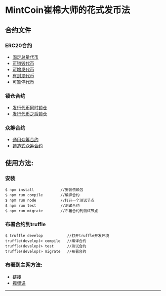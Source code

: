 # MintCoin崔棉大师的花式发币法

## 合约文件
### ERC20合约
- [固定总量代币](https://github.com/Fankouzu/MintCoin/blob/master/README/ERC20FixedSupply.md)
- [可销毁代币](https://github.com/Fankouzu/MintCoin/blob/master/README/ERC20WithBurnable.md)
- [可增发代币](https://github.com/Fankouzu/MintCoin/blob/master/README/ERC20WithMintable.md)
- [有封顶代币](https://github.com/Fankouzu/MintCoin/blob/master/README/ERC20WithCapped.md)
- [可暂停代币](https://github.com/Fankouzu/MintCoin/blob/master/README/ERC20WithPausable.md)
### 锁仓合约
- [发行代币同时锁仓](https://github.com/Fankouzu/MintCoin/blob/master/README/IssueTokenWithTimelock.md)
- [发行代币之后锁仓](https://github.com/Fankouzu/MintCoin/blob/master/README/IssueTokenBeforeTimelock.md)
### 众筹合约
- [通用众筹合约](https://github.com/Fankouzu/MintCoin/blob/master/README/ERC20AllowanceCrowdsale.md)
- [铸造式众筹合约](https://github.com/Fankouzu/MintCoin/blob/master/README/ERC20MintedCrowdsale.md)

## 使用方法:
### 安装
```shell
$ npm install            //安装依赖包
$ npm run compile        //编译合约
$ npm run node           //打开一个测试节点
$ npm run test           //测试合约
$ npm run migrate        //布署合约到测试节点
```
### 布署合约到truffle
```
$ truffle develop           //打开truffle开发环境
truffle(develop)> compile   //编译合约
truffle(develop)> test      //测试合约
truffle(develop)> migrate   //布署合约
```
### 布署到主网方法: 
- [链接](https://github.com/Fankouzu/smart-contract/tree/master/Solidity%20Lesson%2003) 
- [视频课](https://www.bilibili.com/video/BV1vJ41117ck/)
---


